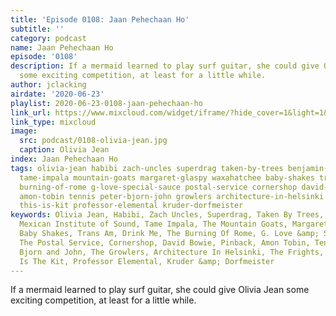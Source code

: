 ```yaml
---
title: 'Episode 0108: Jaan Pehechaan Ho'
subtitle: ''
category: podcast
name: Jaan Pehechaan Ho
episode: '0108'
description: If a mermaid learned to play surf guitar, she could give Olivia Jean
  some exciting competition, at least for a little while.
author: jclacking
airdate: '2020-06-23'
playlist: 2020-06-23-0108-jaan-pehechaan-ho
link_url: https://www.mixcloud.com/widget/iframe/?hide_cover=1&light=1&hide_artwork=1&feed=%2Fthe-lacking-org%2Fitgmha-108-jaan-pehechaan-ho%2F
link_type: mixcloud
image:
  src: podcast/0108-olivia-jean.jpg
  caption: Olivia Jean
index: Jaan Pehechaan Ho
tags: olivia-jean habibi zach-uncles superdrag taken-by-trees benjamin-gibbard mexican-institute-of-sound
  tame-impala mountain-goats margaret-glaspy waxahatchee baby-shakes trans-am drink-me
  burning-of-rome g-love-special-sauce postal-service cornershop david-bowie pinback
  amon-tobin tennis peter-bjorn-john growlers architecture-in-helsinki frights waax
  this-is-kit professor-elemental kruder-dorfmeister
keywords: Olivia Jean, Habibi, Zach Uncles, Superdrag, Taken By Trees, Benjamin Gibbard,
  Mexican Institute of Sound, Tame Impala, The Mountain Goats, Margaret Glaspy, Waxahatchee,
  Baby Shakes, Trans Am, Drink Me, The Burning Of Rome, G. Love &amp; Special Sauce,
  The Postal Service, Cornershop, David Bowie, Pinback, Amon Tobin, Tennis, Peter
  Bjorn and John, The Growlers, Architecture In Helsinki, The Frights, Waax, This
  Is The Kit, Professor Elemental, Kruder &amp; Dorfmeister
---
```

If a mermaid learned to play surf guitar, she could give Olivia Jean some exciting competition, at least for a little while.
